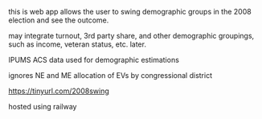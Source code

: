 this is web app allows the user to swing demographic groups in the 2008 election and see the outcome.

may integrate turnout, 3rd party share, and other demographic groupings, such as income, veteran status, etc. later.

IPUMS ACS data used for demographic estimations

ignores NE and ME allocation of EVs by congressional district

https://tinyurl.com/2008swing

hosted using railway
